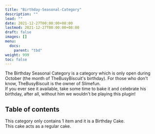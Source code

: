 ```yaml
---
title: "Birthday-Seasonal-Category"
description: ""
lead: ""
date: 2021-12-27T00:00:00+08:00
lastmod: 2021-12-27T00:00:00+08:00
draft: false
images: []
menu: 
  docs:
    parent: "tbd"
weight: 999
toc: false
---
```


The Birthday Seasonal Category is a category which is only open during October (the month of TheBusyBiscuit's birthday). For those who don't know, TheBusyBiscuit is the owner of Slimefun.  
If you ever see it available, take some time to bake it and celebrate his birthday, after all, without him we wouldn't be playing this plugin!

## Table of contents

This category only contains 1 item and it is a Birthday Cake.  
This cake acts as a regular cake.
